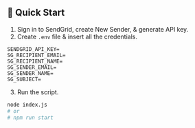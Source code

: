 ## 🚀 Quick Start

1. Sign in to SendGrid, create New Sender, & generate API key.
2. Create `.env` file & insert all the credentials.

```
SENDGRID_API_KEY=
SG_RECIPIENT_EMAIL=
SG_RECIPIENT_NAME=
SG_SENDER_EMAIL=
SG_SENDER_NAME=
SG_SUBJECT=
```

3. Run the script.

```bash
node index.js
# or
# npm run start
```
